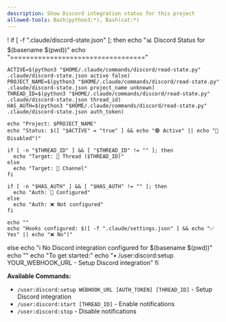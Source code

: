 ```yaml
---
description: Show Discord integration status for this project
allowed-tools: Bash(python3:*), Bash(cat:*)
---
```


! if [ -f ".claude/discord-state.json" ]; then
    echo "📊 Discord Status for $(basename $(pwd))"
    echo "=================================="
    
    ACTIVE=$(python3 "$HOME/.claude/commands/discord/read-state.py" .claude/discord-state.json active false)
    PROJECT_NAME=$(python3 "$HOME/.claude/commands/discord/read-state.py" .claude/discord-state.json project_name unknown)
    THREAD_ID=$(python3 "$HOME/.claude/commands/discord/read-state.py" .claude/discord-state.json thread_id)
    HAS_AUTH=$(python3 "$HOME/.claude/commands/discord/read-state.py" .claude/discord-state.json auth_token)
    
    echo "Project: $PROJECT_NAME"
    echo "Status: $([ "$ACTIVE" = "true" ] && echo "🟢 Active" || echo "🔴 Disabled")"
    
    if [ -n "$THREAD_ID" ] && [ "$THREAD_ID" != "" ]; then
      echo "Target: 🧵 Thread ($THREAD_ID)"
    else
      echo "Target: 📢 Channel"
    fi
    
    if [ -n "$HAS_AUTH" ] && [ "$HAS_AUTH" != "" ]; then
      echo "Auth: 🔐 Configured"
    else
      echo "Auth: ❌ Not configured"
    fi
    
    echo ""
    echo "Hooks configured: $([ -f ".claude/settings.json" ] && echo "✅ Yes" || echo "❌ No")"
    
  else
    echo "ℹ️  No Discord integration configured for $(basename $(pwd))"
    echo ""
    echo "To get started:"
    echo "• /user:discord:setup YOUR_WEBHOOK_URL - Setup Discord integration"
  fi

**Available Commands:**
- `/user:discord:setup WEBHOOK_URL [AUTH_TOKEN] [THREAD_ID]` - Setup Discord integration
- `/user:discord:start [THREAD_ID]` - Enable notifications
- `/user:discord:stop` - Disable notifications